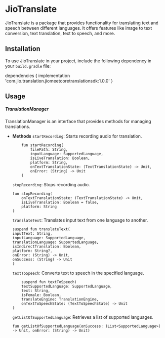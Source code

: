 
# JioTranslate

JioTranslate is a package that provides functionality for translating text and speech between different languages. It offers features like image to text conversion, text translation, text to speech, and more.

## Installation

To use JioTranslate in your project, include the following dependency in your `build.gradle` file:


dependencies {
    implementation 'com.jio.translation.jiomeetcoretranslationsdk:1.0.0'
}

## Usage
##### TranslationManager
TranslationManager is an interface that provides methods for managing translations.

* **Methods**
`startRecording`: Starts recording audio for translation.
    ```
        fun startRecording(
            filePath: String,
            inputLanguage: SupportedLanguage,
            isLiveTranslation: Boolean,
            platform: String,
            onTextTranslationState: (TextTranslationState) -> Unit,
            onError: (String) -> Unit
        )
    
    ```

    `stopRecording`: Stops recording audio.
    ```
    fun stopRecording(
        onTextTranslationState: (TextTranslationState) -> Unit,
        isLiveTranslation: Boolean = false,
        platform: String
    )
    ```
    
    `translateText`: Translates input text from one language to another.
    ```
    suspend fun translateText(
    inputText: String,
    inputLanguage: SupportedLanguage,
    translationLanguage: SupportedLanguage,
    isIndirectTranslation: Boolean,
    platform: String?,
    onError: (String) -> Unit,
    onSuccess: (String) -> Unit
    )
    ```
    `textToSpeech`: Converts text to speech in the specified language.
    ```
        suspend fun textToSpeech(
        textSupportedLanguage: SupportedLanguage,
        text: String,
        isFemale: Boolean,
        translateEngine: TranslationEngine,
        onTextToSpeechState: (TextToSpeechState) -> Unit
    )
    ```
    
    `getListOfSupportedLanguage`: Retrieves a list of supported languages.
    ```
    fun getListOfSupportedLanguage(onSuccess: (List<SupportedLanguage>) -> Unit, onError: (String) -> Unit)
    ```


